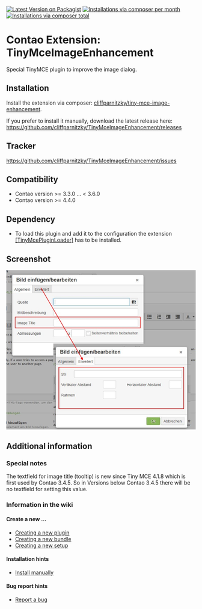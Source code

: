 [![Latest Version on Packagist](http://img.shields.io/packagist/v/cliffparnitzky/tiny-mce-image-enhancement.svg?style=flat)](https://packagist.org/packages/cliffparnitzky/tiny-mce-image-enhancement)
[![Installations via composer per month](http://img.shields.io/packagist/dm/cliffparnitzky/tiny-mce-image-enhancement.svg?style=flat)](https://packagist.org/packages/cliffparnitzky/tiny-mce-image-enhancement)
[![Installations via composer total](http://img.shields.io/packagist/dt/cliffparnitzky/tiny-mce-image-enhancement.svg?style=flat)](https://packagist.org/packages/cliffparnitzky/tiny-mce-image-enhancement)

Contao Extension: TinyMceImageEnhancement
=========================================

Special TinyMCE plugin to improve the image dialog.


Installation
------------

Install the extension via composer: [cliffparnitzky/tiny-mce-image-enhancement](https://packagist.org/packages/cliffparnitzky/tiny-mce-image-enhancement).

If you prefer to install it manually, download the latest release here: https://github.com/cliffparnitzky/TinyMceImageEnhancement/releases


Tracker
-------

https://github.com/cliffparnitzky/TinyMceImageEnhancement/issues


Compatibility
-------------

- Contao version >= 3.3.0 ... <  3.6.0
- Contao version >= 4.4.0


Dependency
----------

- To load this plugin and add it to the configuration the extension [[TinyMcePluginLoader]](https://github.com/cliffparnitzky/TinyMcePluginLoader) has to be installed.


Screenshot
----------

![Screenshot](screenshot.jpg)


Additional information
----------------------

### Special notes

The textfield for image title (tooltip) is new since Tiny MCE 4.1.8 which is first used by Contao 3.4.5. So in Versions below Contao 3.4.5 there will be no textfield for setting this value.

### Information in the wiki

#### Create a new ...

* [Creating a new plugin](https://github.com/cliffparnitzky/TinyMcePluginLoader/wiki/Creating-a-new-plugin)
* [Creating a new bundle](https://github.com/cliffparnitzky/TinyMcePluginLoader/wiki/Creating-a-new-bundle)
* [Creating a new setup](https://github.com/cliffparnitzky/TinyMcePluginLoader/wiki/Creating-a-new-setup)

#### Installation hints
* [Install manually](https://github.com/cliffparnitzky/TinyMcePluginLoader/wiki/Install-manually)

#### Bug report hints

* [Report a bug](https://github.com/cliffparnitzky/TinyMcePluginLoader/wiki/Report-a-bug)